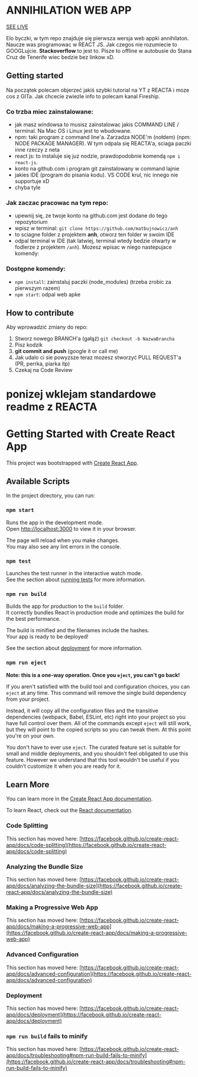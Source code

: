 # ANNIHILATION WEB APP

[SEE LIVE](https://matbujnowicz.github.io/anh/)

Elo byczki, w tym repo znajduje się pierwsza wersja web appki annihilaton. Naucze was programowac w REACT JS. Jak czegos nie rozumiecie to GOOGLujcie. **Stackoverflow** to jest to. Pisze to offline w autobusie do Stana Cruz de Tenerife wiec bedzie bez linkow xD.

## Getting started

Na początek polecam objerzeć jakiś szybki tutorial na YT z REACTA i moze cos z GITa. Jak chcecie zwiezle info to polecam kanal Fireship.

### Co trzba miec zainstalowane:

-   jak masz windowsa to musisz zainstalowac jakis COMMAND LINE / terminal. Na Mac OS i Linux jest to wbudowane.
-   npm: taki program z command line'a. Zarzadza NODE'm (nołdem) (npm: NODE PACKAGE MANAGER). W tym odpala się REACTA'a, sciaga paczki inne rzeczy z neta
-   react js: to instaluje się juz nodzie, prawdopodobnie komendą `npm i react-js`.
-   konto na github.com i program git zainstalowany w command lajnie
-   jakies IDE (program do pisania kodu). VS CODE krul, nic innego nie supportuje xD
-   chyba tyle

### Jak zaczac pracowac na tym repo:

-   upewnij się, ze twoje konto na github.com jest dodane do tego repozytorium
-   wpisz w terminal: `git clone https://github.com/matbujnowicz/anh`
-   to sciagne folder z projektem **anh**, otworz ten folder w swoim IDE
-   odpal terminal w IDE (tak latwiej, terminal wtedy bedzie otwarty w fodlerze z projektem `/anh`). Mozesz wpisac w niego nastepujace komendy:

### Dostępne komendy:

-   `npm install`: zainstaluj paczki (node_modules) (trzeba zrobic za pierwszym razem)
-   `npm start`: odpal web apke

## How to contribute

Aby wprowadzić zmiany do repo:

1. Stworz nowego BRANCH'a (gałąź) `git checkout -b NazwaBrancha`
2. Pisz kodzik
3. **git commit and push** (google it or call me)
4. Jak udalo ci sie powyzsze teraz mozesz stworzyć PULL REQUEST'a (PR, perrka, piarka itp)
5. Czekaj na Code Review

# ponizej wklejam standardowe readme z REACTA

# Getting Started with Create React App

This project was bootstrapped with [Create React App](https://github.com/facebook/create-react-app).

## Available Scripts

In the project directory, you can run:

### `npm start`

Runs the app in the development mode.\
Open [http://localhost:3000](http://localhost:3000) to view it in your browser.

The page will reload when you make changes.\
You may also see any lint errors in the console.

### `npm test`

Launches the test runner in the interactive watch mode.\
See the section about [running tests](https://facebook.github.io/create-react-app/docs/running-tests) for more information.

### `npm run build`

Builds the app for production to the `build` folder.\
It correctly bundles React in production mode and optimizes the build for the best performance.

The build is minified and the filenames include the hashes.\
Your app is ready to be deployed!

See the section about [deployment](https://facebook.github.io/create-react-app/docs/deployment) for more information.

### `npm run eject`

**Note: this is a one-way operation. Once you `eject`, you can't go back!**

If you aren't satisfied with the build tool and configuration choices, you can `eject` at any time. This command will remove the single build dependency from your project.

Instead, it will copy all the configuration files and the transitive dependencies (webpack, Babel, ESLint, etc) right into your project so you have full control over them. All of the commands except `eject` will still work, but they will point to the copied scripts so you can tweak them. At this point you're on your own.

You don't have to ever use `eject`. The curated feature set is suitable for small and middle deployments, and you shouldn't feel obligated to use this feature. However we understand that this tool wouldn't be useful if you couldn't customize it when you are ready for it.

## Learn More

You can learn more in the [Create React App documentation](https://facebook.github.io/create-react-app/docs/getting-started).

To learn React, check out the [React documentation](https://reactjs.org/).

### Code Splitting

This section has moved here: [https://facebook.github.io/create-react-app/docs/code-splitting](https://facebook.github.io/create-react-app/docs/code-splitting)

### Analyzing the Bundle Size

This section has moved here: [https://facebook.github.io/create-react-app/docs/analyzing-the-bundle-size](https://facebook.github.io/create-react-app/docs/analyzing-the-bundle-size)

### Making a Progressive Web App

This section has moved here: [https://facebook.github.io/create-react-app/docs/making-a-progressive-web-app](https://facebook.github.io/create-react-app/docs/making-a-progressive-web-app)

### Advanced Configuration

This section has moved here: [https://facebook.github.io/create-react-app/docs/advanced-configuration](https://facebook.github.io/create-react-app/docs/advanced-configuration)

### Deployment

This section has moved here: [https://facebook.github.io/create-react-app/docs/deployment](https://facebook.github.io/create-react-app/docs/deployment)

### `npm run build` fails to minify

This section has moved here: [https://facebook.github.io/create-react-app/docs/troubleshooting#npm-run-build-fails-to-minify](https://facebook.github.io/create-react-app/docs/troubleshooting#npm-run-build-fails-to-minify)
